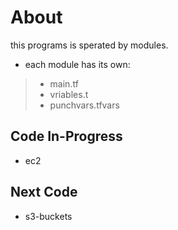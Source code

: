 # About

this programs is sperated by modules.
- each module has its own:
> - main.tf
> - vriables.t 
> - punchvars.tfvars

## Code In-Progress
- ec2

## Next Code
- s3-buckets